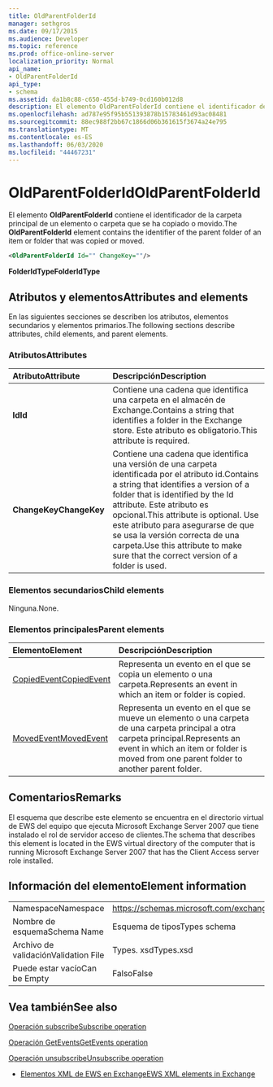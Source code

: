 ```yaml
---
title: OldParentFolderId
manager: sethgros
ms.date: 09/17/2015
ms.audience: Developer
ms.topic: reference
ms.prod: office-online-server
localization_priority: Normal
api_name:
- OldParentFolderId
api_type:
- schema
ms.assetid: da1b8c88-c650-455d-b749-0cd160b012d8
description: El elemento OldParentFolderId contiene el identificador de la carpeta principal de un elemento o carpeta que se ha copiado o movido.
ms.openlocfilehash: ad787e95f95b551393878b15783461d93ac08481
ms.sourcegitcommit: 88ec988f2bb67c1866d06b361615f3674a24e795
ms.translationtype: MT
ms.contentlocale: es-ES
ms.lasthandoff: 06/03/2020
ms.locfileid: "44467231"
---
```

# <a name="oldparentfolderid"></a><span data-ttu-id="7adeb-103">OldParentFolderId</span><span class="sxs-lookup"><span data-stu-id="7adeb-103">OldParentFolderId</span></span>

<span data-ttu-id="7adeb-104">El elemento **OldParentFolderId** contiene el identificador de la carpeta principal de un elemento o carpeta que se ha copiado o movido.</span><span class="sxs-lookup"><span data-stu-id="7adeb-104">The **OldParentFolderId** element contains the identifier of the parent folder of an item or folder that was copied or moved.</span></span> 
  
```xml
<OldParentFolderId Id="" ChangeKey=""/>
```

 <span data-ttu-id="7adeb-105">**FolderIdType**</span><span class="sxs-lookup"><span data-stu-id="7adeb-105">**FolderIdType**</span></span>
## <a name="attributes-and-elements"></a><span data-ttu-id="7adeb-106">Atributos y elementos</span><span class="sxs-lookup"><span data-stu-id="7adeb-106">Attributes and elements</span></span>

<span data-ttu-id="7adeb-107">En las siguientes secciones se describen los atributos, elementos secundarios y elementos primarios.</span><span class="sxs-lookup"><span data-stu-id="7adeb-107">The following sections describe attributes, child elements, and parent elements.</span></span>
  
### <a name="attributes"></a><span data-ttu-id="7adeb-108">Atributos</span><span class="sxs-lookup"><span data-stu-id="7adeb-108">Attributes</span></span>

|<span data-ttu-id="7adeb-109">**Atributo**</span><span class="sxs-lookup"><span data-stu-id="7adeb-109">**Attribute**</span></span>|<span data-ttu-id="7adeb-110">**Descripción**</span><span class="sxs-lookup"><span data-stu-id="7adeb-110">**Description**</span></span>|
|:-----|:-----|
|<span data-ttu-id="7adeb-111">**Id**</span><span class="sxs-lookup"><span data-stu-id="7adeb-111">**Id**</span></span> <br/> |<span data-ttu-id="7adeb-112">Contiene una cadena que identifica una carpeta en el almacén de Exchange.</span><span class="sxs-lookup"><span data-stu-id="7adeb-112">Contains a string that identifies a folder in the Exchange store.</span></span> <span data-ttu-id="7adeb-113">Este atributo es obligatorio.</span><span class="sxs-lookup"><span data-stu-id="7adeb-113">This attribute is required.</span></span>  <br/> |
|<span data-ttu-id="7adeb-114">**ChangeKey**</span><span class="sxs-lookup"><span data-stu-id="7adeb-114">**ChangeKey**</span></span> <br/> |<span data-ttu-id="7adeb-115">Contiene una cadena que identifica una versión de una carpeta identificada por el atributo id.</span><span class="sxs-lookup"><span data-stu-id="7adeb-115">Contains a string that identifies a version of a folder that is identified by the Id attribute.</span></span> <span data-ttu-id="7adeb-116">Este atributo es opcional.</span><span class="sxs-lookup"><span data-stu-id="7adeb-116">This attribute is optional.</span></span> <span data-ttu-id="7adeb-117">Use este atributo para asegurarse de que se usa la versión correcta de una carpeta.</span><span class="sxs-lookup"><span data-stu-id="7adeb-117">Use this attribute to make sure that the correct version of a folder is used.</span></span>  <br/> |
   
### <a name="child-elements"></a><span data-ttu-id="7adeb-118">Elementos secundarios</span><span class="sxs-lookup"><span data-stu-id="7adeb-118">Child elements</span></span>

<span data-ttu-id="7adeb-119">Ninguna.</span><span class="sxs-lookup"><span data-stu-id="7adeb-119">None.</span></span>
  
### <a name="parent-elements"></a><span data-ttu-id="7adeb-120">Elementos principales</span><span class="sxs-lookup"><span data-stu-id="7adeb-120">Parent elements</span></span>

|<span data-ttu-id="7adeb-121">**Elemento**</span><span class="sxs-lookup"><span data-stu-id="7adeb-121">**Element**</span></span>|<span data-ttu-id="7adeb-122">**Descripción**</span><span class="sxs-lookup"><span data-stu-id="7adeb-122">**Description**</span></span>|
|:-----|:-----|
|[<span data-ttu-id="7adeb-123">CopiedEvent</span><span class="sxs-lookup"><span data-stu-id="7adeb-123">CopiedEvent</span></span>](copiedevent.md) <br/> |<span data-ttu-id="7adeb-124">Representa un evento en el que se copia un elemento o una carpeta.</span><span class="sxs-lookup"><span data-stu-id="7adeb-124">Represents an event in which an item or folder is copied.</span></span>  <br/> |
|[<span data-ttu-id="7adeb-125">MovedEvent</span><span class="sxs-lookup"><span data-stu-id="7adeb-125">MovedEvent</span></span>](movedevent.md) <br/> |<span data-ttu-id="7adeb-126">Representa un evento en el que se mueve un elemento o una carpeta de una carpeta principal a otra carpeta principal.</span><span class="sxs-lookup"><span data-stu-id="7adeb-126">Represents an event in which an item or folder is moved from one parent folder to another parent folder.</span></span>  <br/> |
   
## <a name="remarks"></a><span data-ttu-id="7adeb-127">Comentarios</span><span class="sxs-lookup"><span data-stu-id="7adeb-127">Remarks</span></span>

<span data-ttu-id="7adeb-128">El esquema que describe este elemento se encuentra en el directorio virtual de EWS del equipo que ejecuta Microsoft Exchange Server 2007 que tiene instalado el rol de servidor acceso de clientes.</span><span class="sxs-lookup"><span data-stu-id="7adeb-128">The schema that describes this element is located in the EWS virtual directory of the computer that is running Microsoft Exchange Server 2007 that has the Client Access server role installed.</span></span>
  
## <a name="element-information"></a><span data-ttu-id="7adeb-129">Información del elemento</span><span class="sxs-lookup"><span data-stu-id="7adeb-129">Element information</span></span>

|||
|:-----|:-----|
|<span data-ttu-id="7adeb-130">Namespace</span><span class="sxs-lookup"><span data-stu-id="7adeb-130">Namespace</span></span>  <br/> |https://schemas.microsoft.com/exchange/services/2006/types  <br/> |
|<span data-ttu-id="7adeb-131">Nombre de esquema</span><span class="sxs-lookup"><span data-stu-id="7adeb-131">Schema Name</span></span>  <br/> |<span data-ttu-id="7adeb-132">Esquema de tipos</span><span class="sxs-lookup"><span data-stu-id="7adeb-132">Types schema</span></span>  <br/> |
|<span data-ttu-id="7adeb-133">Archivo de validación</span><span class="sxs-lookup"><span data-stu-id="7adeb-133">Validation File</span></span>  <br/> |<span data-ttu-id="7adeb-134">Types. xsd</span><span class="sxs-lookup"><span data-stu-id="7adeb-134">Types.xsd</span></span>  <br/> |
|<span data-ttu-id="7adeb-135">Puede estar vacío</span><span class="sxs-lookup"><span data-stu-id="7adeb-135">Can be Empty</span></span>  <br/> |<span data-ttu-id="7adeb-136">Falso</span><span class="sxs-lookup"><span data-stu-id="7adeb-136">False</span></span>  <br/> |
   
## <a name="see-also"></a><span data-ttu-id="7adeb-137">Vea también</span><span class="sxs-lookup"><span data-stu-id="7adeb-137">See also</span></span>



[<span data-ttu-id="7adeb-138">Operación subscribe</span><span class="sxs-lookup"><span data-stu-id="7adeb-138">Subscribe operation</span></span>](subscribe-operation.md)
  
[<span data-ttu-id="7adeb-139">Operación GetEvents</span><span class="sxs-lookup"><span data-stu-id="7adeb-139">GetEvents operation</span></span>](getevents-operation.md)
  
[<span data-ttu-id="7adeb-140">Operación unsubscribe</span><span class="sxs-lookup"><span data-stu-id="7adeb-140">Unsubscribe operation</span></span>](unsubscribe-operation.md)


- [<span data-ttu-id="7adeb-141">Elementos XML de EWS en Exchange</span><span class="sxs-lookup"><span data-stu-id="7adeb-141">EWS XML elements in Exchange</span></span>](ews-xml-elements-in-exchange.md)

